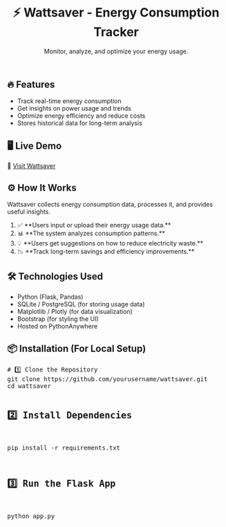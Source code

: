 <!DOCTYPE html>
<html lang="en">
<head>
    <meta charset="UTF-8">
    <meta name="viewport" content="width=device-width, initial-scale=1.0">
</head>
<body>


<header class="bg-dark text-white text-center py-5">
        <h1>⚡ Wattsaver - Energy Consumption Tracker</h1>
        <p>Monitor, analyze, and optimize your energy usage.</p>
    </header>


<section class="container my-5">
        <h2 class="text-center">🔥 Features</h2>
        <ul class="list-group mt-3">
            <li class="list-group-item"><i class="fas fa-chart-line"></i> Track real-time energy consumption</li>
            <li class="list-group-item"><i class="fas fa-bolt"></i> Get insights on power usage and trends</li>
            <li class="list-group-item"><i class="fas fa-save"></i> Optimize energy efficiency and reduce costs</li>
            <li class="list-group-item"><i class="fas fa-database"></i> Stores historical data for long-term analysis</li>
        </ul>
    </section>


<section class="container my-5 text-center">
        <h2>🖥️ Live Demo</h2>
        <p>🔗 <a href="https://wattsaver1.pythonanywhere.com/" target="_blank">Visit Wattsaver</a></p>
        <div class="text-center">
        </div>
    </section>


<section class="container my-5">
        <h2 class="text-center">⚙️ How It Works</h2>
        <p>Wattsaver collects energy consumption data, processes it, and provides useful insights.</p>
        <ol>
            <li>✅ **Users input or upload their energy usage data.**</li>
            <li>📊 **The system analyzes consumption patterns.**</li>
            <li>💡 **Users get suggestions on how to reduce electricity waste.**</li>
            <li>📉 **Track long-term savings and efficiency improvements.**</li>
        </ol>
    </section>

<section class="container my-5">
        <h2 class="text-center">🛠️ Technologies Used</h2>
        <ul class="list-group mt-3">
            <li class="list-group-item"><i class="fab fa-python"></i> Python (Flask, Pandas)</li>
            <li class="list-group-item"><i class="fas fa-database"></i> SQLite / PostgreSQL (for storing usage data)</li>
            <li class="list-group-item"><i class="fas fa-chart-bar"></i> Matplotlib / Plotly (for data visualization)</li>
            <li class="list-group-item"><i class="fab fa-bootstrap"></i> Bootstrap (for styling the UI)</li>
            <li class="list-group-item"><i class="fas fa-server"></i> Hosted on PythonAnywhere</li>
        </ul>
    </section>


<section class="container my-5">
        <h2 class="text-center">📦 Installation (For Local Setup)</h2>
        <div class="bg-light p-3">
            <pre>
# 1️⃣ Clone the Repository
git clone https://github.com/yourusername/wattsaver.git
cd wattsaver

# 2️⃣ Install Dependencies
pip install -r requirements.txt

# 3️⃣ Run the Flask App
python app.py
            </pre>
        </div>
    </section>






</body>
</html>
